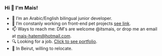 ### Hi 👋 I'm Mais!

- 🌱 I’m an Arabic/English bilingual junior developer.
- 🔭 I’m constanly working on front-end pet projects [see link](https://github.com/itsmais/7Days7Websites/).
- 📫 Ways to reach me: DM's are welcome @itsmais, or drop me an email at mais-hatem@hotmail.com.
- 🔍 Looking for a job. [Click to see portfolio](http://itsmais.github.io/).
- 📍 In Beirut, willing to relocate.

<!--
**itsmais/itsmais** is a ✨ _special_ ✨ repository because its `README.md` (this file) appears on your GitHub profile.

Here are some ideas to get you started:

- 🔭 I’m currently working on ...
- 🌱 I’m currently learning ...
- 👯 I’m looking to collaborate on ...
- 🤔 I’m looking for help with ...
- 💬 Ask me about ...
- 📫 How to reach me: ...
- 😄 Pronouns: ...
- ⚡ Fun fact: ...
-->
